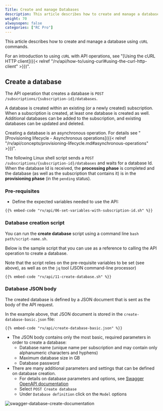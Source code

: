 ```yaml
---
Title: Create and manage Databases
description: This article describes how to create and manage a database using `cURL` commands. 
weight: 70
alwaysopen: false
categories: ["RC Pro"]
---
```


This article describes how to create and manage a database using `cURL` commands. 

For an introduction to using `cURL` with API operations, see "[Using the cURL HTTP client]({{< relref  "/rv/api/how-to/using-curl#using-the-curl-http-client" >}})".


## Create a database

The API operation that creates a database is `POST /subscriptions/{subscription-id}/databases`.

A database is created within an existing (or a newly created) subscription. When a subscription is created, at least one database is created as well. Additional databases can be added to the subscription, and existing databases can be updated and deleted.

Creating a database is an asynchronous operation. For details see "[Provisioning lifecycle - Asynchronous operations]({{< relref  "/rv/api/concepts/provisioning-lifecycle.md#asynchronous-operations" >}})".

The following Linux shell script sends a `POST /subscriptions/{subscription-id}/databases` and waits for a database Id. When the database Id is received, the **processing phase** is completed and the database (as well as the subscription that contains it) is in the **provisioning phase** (in the `pending` status).  


### Pre-requisites

- Define the expected variables needed to use the API:

```shell
{{% embed-code "rv/api/06-set-variables-with-subscription-id.sh" %}}
```


### Database creation script

You can run the **create database** script using a command line `bash path/script-name.sh`.

Below is the sample script that you can use as a reference to calling the API operation to create a database. 

Note that the script relies on the pre-requisite variables to be set (see above), as well as on the `jq` tool (JSON command-line processor)


```shell
{{% embed-code "rv/api/11-create-database.sh" %}}
```

### Database JSON body

The created database is defined by a JSON document that is sent as the body of the API request.

In the example above, that JSON document is stored in the `create-database-basic.json` file:


```shell
{{% embed-code "rv/api/create-database-basic.json" %}}
```

- The JSON body contains only the most basic, required parameters in order to create a database: 
    - Database name (unique name per subscription and may contain only alphanumeric characters and hyphens)
    - Maximum database size in GB
    - Database password
- There are many additional parameters and settings that can be defined on database creation. 
    - For details on database parameters and options, see [Swagger OpenAPI documentation](https://api-beta.redislabs.com/beta1/swagger-ui.html#/Databases)
    - Select `POST Create database`
    - Under `Database definition` click on the `Model` options

![swagger-database-create-documentation](/images/rv/api/swagger-database-create-documentation.png)